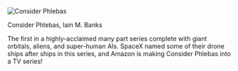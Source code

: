 <img src="../../public/images/book_covers/consider_phlebas.jpeg" id="cover" alt="Consider Phlebas"/>
<p id="title">Consider Phlebas, Iain M. Banks</p>

The first in a highly-acclaimed many part series complete with giant orbitals, aliens, and super-human AIs.
SpaceX named some of their drone ships after ships in this series, and Amazon is making Consider Phlebas into a TV series!
